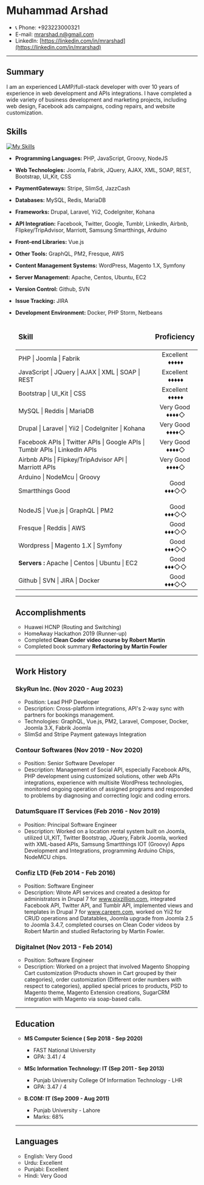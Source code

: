 # Muhammad Arshad 

<span align="left">

  - 📞 Phone: +923223000321
  - E-mail: mrarshad.n@gmail.com
  - LinkedIn: [https://linkedin.com/in/mrarshad](https://linkedin.com/in/mrarshad)
</span>

---

## Summary

I am an experienced LAMP/full-stack developer with over 10 years of experience in web development and APIs integrations. I have completed a wide variety of business development and marketing projects, including web design, Facebook ads campaigns, coding repairs, and website customization.



## Skills
[![My Skills](https://skillicons.dev/icons?i=php,js,html,css,jquery,bootstrap,mysql,git,laravel,nodejs,aws,docker,redis)]( )
- **Programming Languages:** PHP, JavaScript, Groovy, NodeJS
- **Web Technologies:** Joomla, Fabrik, JQuery, AJAX, XML, SOAP, REST, Bootstrap, UI_Kit, CSS
- **PaymentGateways:** Stripe, SlimSd, JazzCash 
- **Databases:** MySQL, Redis, MariaDB
- **Frameworks:** Drupal, Laravel, Yii2, CodeIgniter, Kohana
- **API Integration:** Facebook, Twitter, Google, Tumblr, LinkedIn, Airbnb, Flipkey/TripAdvisor, Marriott, Samsung Smartthings, Arduino
- **Front-end Libraries:** Vue.js
- **Other Tools:** GraphQL, PM2, Fresque, AWS
- **Content Management Systems:** WordPress, Magento 1.X, Symfony
- **Server Management:** Apache, Centos, Ubuntu, EC2
- **Version Control:** Github, SVN
- **Issue Tracking:** JIRA
- **Development Environment:** Docker, PHP Storm, Netbeans

  <table>
    <thead>
      <tr><td><h3><b>Skill</b></h3></td><td><h3><b>Proficiency</b></h3></td></tr>
    </thead>
    <tbody>
      <tr><td>PHP | Joomla | Fabrik</td><td><center>Excellent<br> &nbsp;♦♦♦♦♦</center></td></tr>
      <tr><td> JavaScript | JQuery | AJAX | XML | SOAP | REST </td><td><center>Excellent<br> &nbsp;♦♦♦♦♦</center></td></tr>
      <tr><td> Bootstrap | UI_Kit | CSS </td><td><center>Excellent<br> &nbsp;♦♦♦♦♦</center></td></tr>
      <tr><td> MySQL | Reddis | MariaDB </td><td><center>Very Good<br> &nbsp;♦♦♦♦◇</center></td></tr>
      <tr><td> Drupal | Laravel | Yii2 | CodeIgniter | Kohana </td><td><center>Very Good<br> &nbsp;♦♦♦♦◇</center></td></tr>
      <tr><td> Facebook APIs | Twitter APIs | Google APIs | Tumblr APIs | LinkedIn APIs </td><td><center>Very Good<br> &nbsp;♦♦♦♦◇</center></td></tr>
      <tr><td> Airbnb APIs | Flipkey/TripAdvisor API | Marriott APIs </td><td><center>Very Good<br> &nbsp;♦♦♦♦◇</center></td></tr>
      <tr><td> Arduino | NodeMcu | Groovy
Smartthings	Good</td><td><center>&nbsp;&nbsp;&nbsp;Good<br> &nbsp;♦♦♦◇◇</center></td></tr>
      <tr><td>NodeJS | Vue.js	| GraphQL | PM2</td><td><center>&nbsp;&nbsp;&nbsp;Good<br> &nbsp;♦♦♦◇◇</center></td></tr>
      <tr><td>Fresque | Reddis | AWS </td><td><center>&nbsp;&nbsp;&nbsp;Good<br> &nbsp;♦♦♦◇◇</center></td></tr>
      <tr><td>Wordpress | Magento 1.X | Symfony </td><td><center>&nbsp;&nbsp;&nbsp;Good<br> &nbsp;♦♦♦◇◇</center></td></tr>
      <tr><td><b>Servers :</b> Apache | Centos | Ubuntu | EC2 </td><td><center>&nbsp;&nbsp;&nbsp;Good<br> &nbsp;♦♦♦◇◇</center></td></tr>
      <tr><td> Github | SVN | JIRA | Docker</td><td><center>&nbsp;&nbsp;&nbsp;Good<br> &nbsp;♦♦♦◇◇</center></td></tr>
    </tbody>
  </table>

---

## Accomplishments

- Huawei HCNP (Routing and Switching)
- HomeAway Hackathon 2019 (Runner-up)
- Completed **Clean Coder video course by Robert Martin**
- Completed book summary **Refactoring by Martin Fowler**

---

## Work History

### SkyRun Inc. (Nov 2020 - Aug 2023)

- Position: Lead PHP Developer
- Description: Cross-platform integrations, API's 2-way sync with partners for bookings management.
- Technologies: GraphQL, Vue.js, PM2, Laravel, Composer, Docker, Joomla 3.X, Fabrik Joomla
- SlimSd and Stripe Payment gateways Integration

### Contour Softwares (Nov 2019 - Nov 2020)

- Position: Senior Software Developer
- Description: Management of Social API, especially Facebook APIs, PHP development using customized solutions, other web APIs integrations, experience with multisite WordPress technologies, monitored ongoing operation of assigned programs and responded to problems by diagnosing and correcting logic and coding errors.

### DatumSquare IT Services (Feb 2016 - Nov 2019)

- Position: Principal Software Engineer
- Description: Worked on a location rental system built on Joomla, utilized UI_KIT, Twitter Bootstrap, JQuery, Fabrik Joomla, worked with XML-based APIs, Samsung Smartthings IOT (Groovy) Apps Development and Integrations, programming Arduino Chips, NodeMCU chips.

### Confiz LTD (Feb 2014 - Feb 2016)

- Position: Software Engineer
- Description: Wrote API services and created a desktop for administrators in Drupal 7 for www.pixzillion.com, integrated Facebook API, Twitter API, and Tumblr API, implemented views and templates in Drupal 7 for www.careem.com, worked on Yii2 for CRUD operations and Datatables, Joomla upgrade from Joomla 2.5 to Joomla 3.4.7, completed courses on Clean Coder videos by Robert Martin and studied Refactoring by Martin Fowler.

### Digitalnet (Nov 2013 - Feb 2014)

- Position: Software Engineer
- Description: Worked on a project that involved Magento Shopping Cart customization (Products shown in Cart grouped by their categories), order customization (Different order numbers with respect to categories), applied special prices to products, PSD to Magento theme, Magento Extension creations, SugarCRM integration with Magento via soap-based calls.

---

## Education

- **MS Computer Science ( Sep 2018 - Sep 2020)**
  - FAST National University
  - GPA: 3.41 / 4

- **MSc Information Technology: IT (Sep 2011 - Sep 2013)**
  - Punjab University College Of Information Technology - LHR
  - GPA: 3.47 / 4

- **B.COM: IT (Sep 2009 - Aug 2011)**
  - Punjab University - Lahore
  - Marks: 68%

---

## Languages

- English: Very Good
- Urdu: Excellent
- Punjabi: Excellent
- Hindi: Very Good
